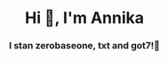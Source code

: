 
<h1 align="center">Hi 👋, I'm Annika</h1>
<h3 align="center">I stan zerobaseone, txt and got7!🌸</h3>




